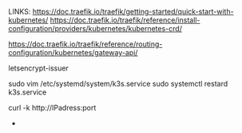LINKS:
https://doc.traefik.io/traefik/getting-started/quick-start-with-kubernetes/
https://doc.traefik.io/traefik/reference/install-configuration/providers/kubernetes/kubernetes-crd/

https://doc.traefik.io/traefik/reference/routing-configuration/kubernetes/gateway-api/



letsencrypt-issuer



sudo vim /etc/systemd/system/k3s.service
sudo systemctl restard k3s.service


curl -k http://IPadress:port<XXXXX> 

-

